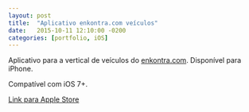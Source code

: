 ```yaml
---
layout: post
title:  "Aplicativo enkontra.com veículos"
date:   2015-10-11 12:10:00 -0200
categories: [portfolio, iOS]
---
```


Aplicativo para a vertical de veículos do [enkontra.com](http://enkontra.com). Disponível para iPhone.

Compatível com iOS 7+.

[Link para Apple Store](https://itunes.apple.com/br/app/enkontra.com/id798618020?l=pt&ls=1&mt=8)